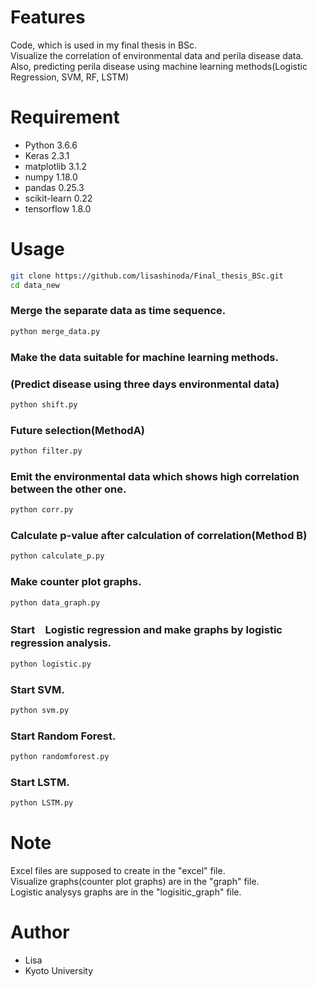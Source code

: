 # Features
Code, which is used in my final thesis in BSc.<br>
Visualize the correlation of environmental data and perila disease data.<br>
Also, predicting perila disease using machine learning methods(Logistic Regression, SVM, RF, LSTM)
 
 
# Requirement
* Python 3.6.6
* Keras 2.3.1
* matplotlib 3.1.2
* numpy 1.18.0
* pandas 0.25.3
* scikit-learn 0.22
* tensorflow 1.8.0


 
# Usage
```bash
git clone https://github.com/lisashinoda/Final_thesis_BSc.git
cd data_new
```
### Merge the separate data as time sequence.
```bash
python merge_data.py
```
### Make the data suitable for machine learning methods.
### (Predict disease using three days environmental data)

```bash
python shift.py
```
 
### Future selection(MethodA)
```bash
python filter.py
```

### Emit the environmental data which shows high correlation between the other one.
```bash
python corr.py
```
  
### Calculate p-value after calculation of correlation(Method B)
```bash
python calculate_p.py
```
  
### Make counter plot graphs.
```bash
python data_graph.py
```
  
### Start　Logistic regression and make graphs by logistic regression analysis.
```bash
python logistic.py
```
  
### Start SVM.
```bash
python svm.py
```

### Start Random Forest.
```bash
python randomforest.py
```
 
### Start LSTM.
```bash
python LSTM.py
```
 
# Note
Excel files are supposed to create in  the "excel" file.<br>
Visualize graphs(counter plot graphs) are in the "graph" file.<br>
Logistic analysys graphs are in the "logisitic_graph" file.
 
# Author
* Lisa 
* Kyoto University 

